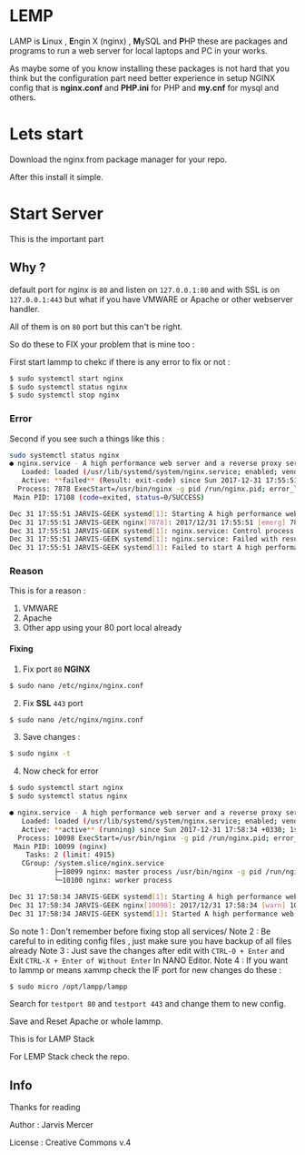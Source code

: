 # LEMP

LAMP is **L**inux , **E**ngin X (nginx) , **M**ySQL and **P**HP these are packages and programs to run a web server for local laptops and PC in your works.

As maybe some of you know installing these packages is not hard that you think but the configuration part need better experience in setup NGINX config that is **nginx.conf** and **PHP.ini** for PHP and **my.cnf** for mysql and others.

# Lets start

Download the nginx from package manager for your repo.

After this install it simple.

# Start Server

This is the important part

## Why ?

default port for nginx is `80` and listen on `127.0.0.1:80` and with SSL is on `127.0.0.1:443` but what if you have VMWARE or Apache or other webserver handler.

All of them is on `80` port but this can't be right.

So do these to FIX your problem that is mine too :

First start lammp to chekc if there is any error to fix or not :

```sh
$ sudo systemctl start nginx
$ sudo systemctl status nginx
$ sudo systemctl stop nginx
```

### Error

Second if you see such a things like this :

```sh
sudo systemctl status nginx
● nginx.service - A high performance web server and a reverse proxy server
   Loaded: loaded (/usr/lib/systemd/system/nginx.service; enabled; vendor preset: disabled)
   Active: **failed** (Result: exit-code) since Sun 2017-12-31 17:55:51 +0330; 13s ago
  Process: 7878 ExecStart=/usr/bin/nginx -g pid /run/nginx.pid; error_log stderr; (code=exited, status=1/FAILURE)
 Main PID: 17108 (code=exited, status=0/SUCCESS)

Dec 31 17:55:51 JARVIS-GEEK systemd[1]: Starting A high performance web server and a reverse proxy server...
Dec 31 17:55:51 JARVIS-GEEK nginx[7878]: 2017/12/31 17:55:51 [emerg] 7878#7878: invalid port in "80800" of the "listen" directive in /etc/nginx/nginx.
Dec 31 17:55:51 JARVIS-GEEK systemd[1]: nginx.service: Control process exited, code=exited status=1
Dec 31 17:55:51 JARVIS-GEEK systemd[1]: nginx.service: Failed with result 'exit-code'.
Dec 31 17:55:51 JARVIS-GEEK systemd[1]: Failed to start A high performance web server and a reverse proxy server.
```

### Reason

This is for a reason :
1. VMWARE
2. Apache
3. Other app using your 80 port local already

#### Fixing

1. Fix port `80` **NGINX**

```sh
$ sudo nano /etc/nginx/nginx.conf
```

2. Fix **SSL** `443` port

```sh
$ sudo nano /etc/nginx/nginx.conf
```

3. Save changes :

```sh
$ sudo nginx -t
```

4. Now check for error

```sh
$ sudo systemctl start nginx
$ sudo systemctl status nginx

● nginx.service - A high performance web server and a reverse proxy server
   Loaded: loaded (/usr/lib/systemd/system/nginx.service; enabled; vendor preset: disabled)
   Active: **active** (running) since Sun 2017-12-31 17:58:34 +0330; 1s ago
  Process: 10098 ExecStart=/usr/bin/nginx -g pid /run/nginx.pid; error_log stderr; (code=exited, status=0/SUCCESS)
 Main PID: 10099 (nginx)
    Tasks: 2 (limit: 4915)
   CGroup: /system.slice/nginx.service
           ├─10099 nginx: master process /usr/bin/nginx -g pid /run/nginx.pid; error_log stderr;
           └─10100 nginx: worker process

Dec 31 17:58:34 JARVIS-GEEK systemd[1]: Starting A high performance web server and a reverse proxy server...
Dec 31 17:58:34 JARVIS-GEEK nginx[10098]: 2017/12/31 17:58:34 [warn] 10098#10098: could not build optimal types_hash, you should increase either types
Dec 31 17:58:34 JARVIS-GEEK systemd[1]: Started A high performance web server and a reverse proxy server.
```

So note 1 : Don't remember before fixing stop all services/
Note 2 : Be careful to in editing config files , just make sure you have backup of all files already
Note 3 : Just save the changes after edit with `CTRL-O + Enter` and Exit `CTRL-X + Enter of Without Enter` In NANO Editor.
Note 4 : If you want to lammp or means xammp check the IF port for new changes do these :

```sh
$ sudo micro /opt/lampp/lampp
```

Search for `testport 80` and `testport 443` and change them to new config.

Save and Reset Apache or whole lammp.

This is for LAMP Stack

For LEMP Stack check the repo.

## Info

Thanks for reading 

Author : Jarvis Mercer

License : Creative Commons v.4